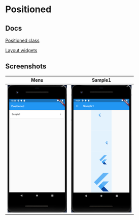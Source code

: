# Positioned

## Docs

[Positioned class](https://api.flutter.dev/flutter/widgets/Positioned-class.html)

[Layout widgets](https://flutter.dev/docs/development/ui/widgets/layout)

## Screenshots

|Menu|Sample1|
|:-:|:-:|
|<img src="./screenshots/Menu.png" height="400" alt="Screenshot"/>|<img src="./screenshots/Sample1.png" height="400" alt="Screenshot"/>|
